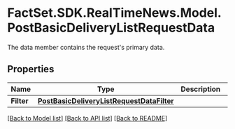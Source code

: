 # FactSet.SDK.RealTimeNews.Model.PostBasicDeliveryListRequestData
The data member contains the request's primary data.

## Properties

Name | Type | Description | Notes
------------ | ------------- | ------------- | -------------
**Filter** | [**PostBasicDeliveryListRequestDataFilter**](PostBasicDeliveryListRequestDataFilter.md) |  | [optional] 

[[Back to Model list]](../README.md#documentation-for-models) [[Back to API list]](../README.md#documentation-for-api-endpoints) [[Back to README]](../README.md)

